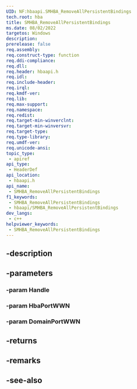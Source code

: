 ```yaml
---
UID: NF:hbaapi.SMHBA_RemoveAllPersistentBindings
tech.root: hba
title: SMHBA_RemoveAllPersistentBindings
ms.date: 08/02/2022
targetos: Windows
description: 
prerelease: false
req.assembly: 
req.construct-type: function
req.ddi-compliance: 
req.dll: 
req.header: hbaapi.h
req.idl: 
req.include-header: 
req.irql: 
req.kmdf-ver: 
req.lib: 
req.max-support: 
req.namespace: 
req.redist: 
req.target-min-winverclnt: 
req.target-min-winversvr: 
req.target-type: 
req.type-library: 
req.umdf-ver: 
req.unicode-ansi: 
topic_type:
 - apiref
api_type:
 - HeaderDef
api_location:
 - hbaapi.h
api_name:
 - SMHBA_RemoveAllPersistentBindings
f1_keywords:
 - SMHBA_RemoveAllPersistentBindings
 - hbaapi/SMHBA_RemoveAllPersistentBindings
dev_langs:
 - c++
helpviewer_keywords:
 - SMHBA_RemoveAllPersistentBindings
---
```


## -description

## -parameters

### -param Handle

### -param HbaPortWWN

### -param DomainPortWWN

## -returns

## -remarks

## -see-also

